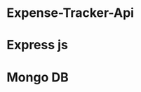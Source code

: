# Expense-Tracker-Api
# Express js
# Mongo DB
<!-- {
  "dependencies": {
    "body-parser": "^1.20.2",
    "db": "^5.1.3",
    "express": "^4.18.2",
    "mongo": "^0.1.0",
    "mongodb": "^6.3.0",
    "nodemon": "^3.0.3"
  }
} -->

